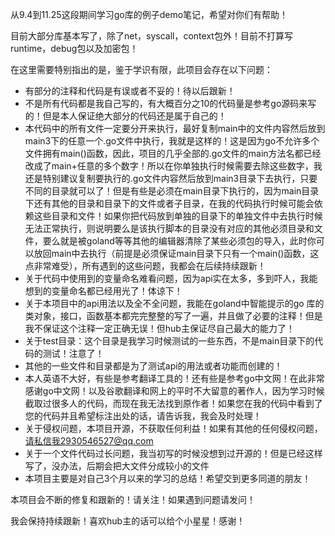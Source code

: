 从9.4到11.25这段期间学习go库的例子demo笔记，希望对你们有帮助！

目前大部分库基本写了，除了net，syscall，context包外！目前不打算写runtime，debug包以及加密包！

在这里需要特别指出的是，鉴于学识有限，此项目会存在以下问题：

- 有部分的注释和代码是有误或者不妥的！待以后跟新！
- 不是所有代码都是我自己写的，有大概百分之10的代码量是参考go源码来写的！但是本人保证绝大部分的代码还是属于自己的！
- 本代码中的所有文件一定要分开来执行，最好复制main中的文件内容然后放到main3下的任意一个.go文件中执行，我就是这样的！这是因为go不允许多个文件拥有main()函数，因此，项目的几乎全部的.go文件的main方法名都已经改成了main+任意的多个数字！所以在你单独执行时候需要去除这些数字，我还是特别建议复制要执行的.go文件内容然后放到main3目录下去执行，只要不同的目录就可以了！但是有些是必须在main目录下执行的，因为main目录下还有其他的目录和目录下的文件或者子目录，在我的代码执行时候可能会依赖这些目录和文件！如果你把代码放到单独的目录下的单独文件中去执行时候无法正常执行，则说明要么是该执行脚本的目录没有对应的其他必须目录和文件，要么就是被goland等等其他的编辑器清除了某些必须包的导入，此时你可以放回main中去执行（前提是必须保证main目录下只有一个main()函数，这点非常难受），所有遇到的这些问题，我都会在后续持续跟新！
- 关于代码中使用到的变量命名难看问题，因为api实在太多，多到吓人，我能想到的变量命名都已经用光了！体谅下！
- 关于本项目中的api用法以及全不全问题，我能在goland中智能提示的go 库的类对象，接口，函数基本都完完整整的写了一遍，并且做了必要的注释！但是我不保证这个注释一定正确无误！但hub主保证尽自己最大的能力了！
- 关于test目录：这个目录是我学习时候测试的一些东西，不是main目录下的代码的测试！注意了！
- 其他的一些文件和目录都是为了测试api的用法或者功能而创建的！
- 本人英语不大好，有些是参考翻译工具的！还有些是参考go中文网！在此非常感谢go中文网！以及谷歌翻译和网上的平时不大留意的著作人，因为学习时候截取过很多人的代码，而现在我无法找到原作者！如果您在我的代码中看到了您的代码并且希望标注出处的话，请告诉我，我会及时处理！
- 关于侵权问题，本项目开源，不获取任何利益！如果有其他的任何侵权问题，请私信我2930546527@qq.com
- 关于一个文件代码过长问题，我当初写的时候没想到过开源的！但是已经这样写了，没办法，后期会把大文件分成较小的文件
- 本项目主要是对自己3个月以来的学习的总结！希望交到更多同道的朋友！

本项目会不断的修复和跟新的！请关注！如果遇到问题请发问！

我会保持持续跟新！喜欢hub主的话可以给个小星星！感谢！
